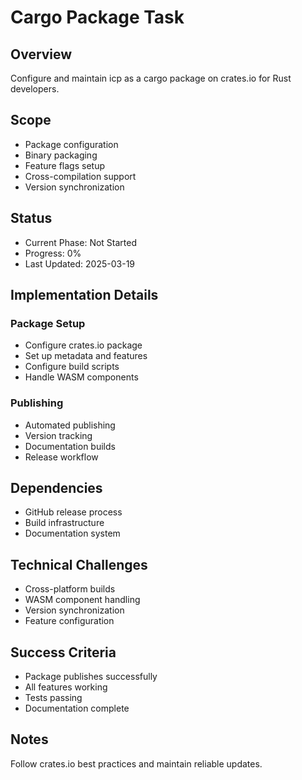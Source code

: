# Cargo Package Task

## Overview

Configure and maintain icp as a cargo package on crates.io for Rust developers.

## Scope

- Package configuration
- Binary packaging
- Feature flags setup
- Cross-compilation support
- Version synchronization

## Status

- Current Phase: Not Started
- Progress: 0%
- Last Updated: 2025-03-19

## Implementation Details

### Package Setup

- Configure crates.io package
- Set up metadata and features
- Configure build scripts
- Handle WASM components

### Publishing

- Automated publishing
- Version tracking
- Documentation builds
- Release workflow

## Dependencies

- GitHub release process
- Build infrastructure
- Documentation system

## Technical Challenges

- Cross-platform builds
- WASM component handling
- Version synchronization
- Feature configuration

## Success Criteria

- Package publishes successfully
- All features working
- Tests passing
- Documentation complete

## Notes

Follow crates.io best practices and maintain reliable updates.
